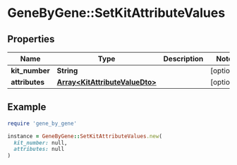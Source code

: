 # GeneByGene::SetKitAttributeValues

## Properties

| Name | Type | Description | Notes |
| ---- | ---- | ----------- | ----- |
| **kit_number** | **String** |  | [optional] |
| **attributes** | [**Array&lt;KitAttributeValueDto&gt;**](KitAttributeValueDto.md) |  | [optional] |

## Example

```ruby
require 'gene_by_gene'

instance = GeneByGene::SetKitAttributeValues.new(
  kit_number: null,
  attributes: null
)
```

